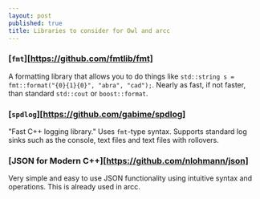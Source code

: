 ```yaml
---
layout: post
published: true
title: Libraries to consider for Owl and arcc
---
```

### [`fmt`][https://github.com/fmtlib/fmt]

A formatting library that allows you to do things like `std::string s = fmt::format("{0}{1}{0}", "abra", "cad");`. Nearly as fast, if not faster, than standard `std::cout` or `boost::format`.

### [`spdlog`][https://github.com/gabime/spdlog]

"Fast C++ logging library." Uses `fmt`-type syntax. Supports standard log sinks such as the console, text files and text files with rollovers.

### [JSON for Modern C++][https://github.com/nlohmann/json]

Very simple and easy to use JSON functionality using intuitive syntax and operations. This is already used in arcc.